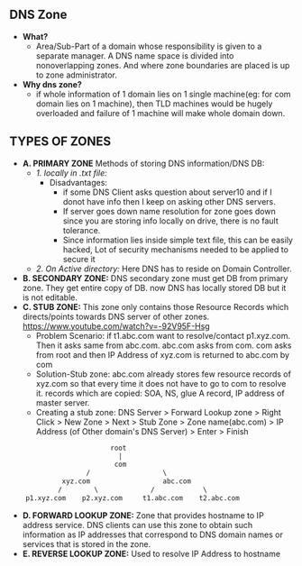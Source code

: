 ## DNS Zone
- **What?** 
  - Area/Sub-Part of a domain whose responsibility is given to a separate manager. A DNS name space is divided into nonoverlapping zones. And where zone boundaries are placed is up to zone administrator.
- **Why dns zone?** 
  - if whole information of 1 domain lies on 1 single machine(eg: for com domain lies on 1 machine), then TLD machines would be hugely overloaded and failure of 1 machine will make whole domain down.

## TYPES OF ZONES
- **A. PRIMARY ZONE** Methods of storing DNS information/DNS DB:    
  - *1. locally in .txt file:* 
    - Disadvantages:
      - if some DNS Client asks question about server10 and if I donot have info then I keep on asking other DNS servers.
      - If server goes down name resolution for zone goes down since you are storing info locally on drive, there is no fault tolerance.
      - Since information lies inside simple text file, this can be easily hacked, Lot of security mechanisms needed to be applied to secure it
  - *2. On Active directory:* Here DNS has to reside on Domain Controller.
- **B. SECONDARY ZONE:**  DNS secondary zone must get DB from primary zone. They get entire copy of DB. now DNS has locally stored DB but it is not editable. 
- **C. STUB ZONE:** This zone only contains those Resource Records which directs/points towards DNS server of other zones. https://www.youtube.com/watch?v=-92V95F-Hsg
  - Problem Scenario: if t1.abc.com want to resolve/contact p1.xyz.com. Then it asks same from abc.com. abc.com asks from com. com asks from root and then IP Address of xyz.com is returned to abc.com by com
  - Solution-Stub zone:   abc.com already stores few resource records of xyz.com so that every time it does not have to go to com to resolve it. records which are copied:   SOA, NS, glue A record, IP address of master server.
  - Creating a stub zone:    DNS Server > Forward Lookup zone > Right Click > New Zone > Next > Stub Zone > Zone name(abc.com) > IP Address (of Other domain's DNS Server) > Enter > Finish
```html
                         root
                           |
                          com
                   /                  \
             xyz.com                  abc.com
            /        \             /            \
    p1.xyz.com    p2.xyz.com     t1.abc.com    t2.abc.com
```
- **D. FORWARD LOOKUP ZONE:** Zone that provides hostname to IP address service. DNS clients can use this zone to obtain such information as IP addresses that correspond to DNS domain names or services that is stored in the zone.
- **E. REVERSE LOOKUP ZONE:** Used to resolve IP Address to hostname
